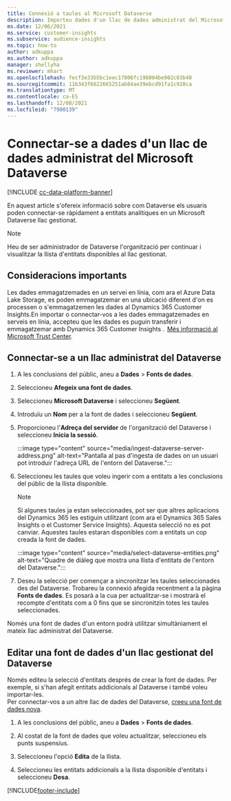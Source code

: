 ```yaml
---
title: Connexió a taules al Microsoft Dataverse
description: Importeu dades d'un llac de dades administrat del Microsoft Dataverse.
ms.date: 12/06/2021
ms.service: customer-insights
ms.subservice: audience-insights
ms.topic: how-to
author: adkuppa
ms.author: adkuppa
manager: shellyha
ms.reviewer: mhart
ms.openlocfilehash: fecf3e33b5bc1eec17006fc196004be902c03b40
ms.sourcegitcommit: 11b343f6622665251ab84ae39ebcd91fa1c928ca
ms.translationtype: MT
ms.contentlocale: ca-ES
ms.lasthandoff: 12/08/2021
ms.locfileid: "7900139"
---
```

# <a name="connect-to-data-in-a-microsoft-dataverse-managed-data-lake"></a>Connectar-se a dades d'un llac de dades administrat del Microsoft Dataverse

[!INCLUDE [cc-data-platform-banner](../includes/cc-data-platform-banner.md)]

En aquest article s'ofereix informació sobre com Dataverse els usuaris poden connectar-se ràpidament a entitats analítiques en un Microsoft Dataverse llac gestionat. 

> [!NOTE]
> Heu de ser administrador de Dataverse l'organització per continuar i visualitzar la llista d'entitats disponibles al llac gestionat.

## <a name="important-considerations"></a>Consideracions importants

Les dades emmagatzemades en un servei en línia, com ara el Azure Data Lake Storage, es poden emmagatzemar en una ubicació diferent d'on es processen o s'emmagatzemen les dades al Dynamics 365 Customer Insights.En importar o connectar-vos a les dades emmagatzemades en serveis en línia, accepteu que les dades es puguin transferir i emmagatzemar amb Dynamics 365 Customer Insights .  [Més informació al Microsoft Trust Center](https://www.microsoft.com/trust-center).

## <a name="connect-to-a-dataverse-managed-lake"></a>Connectar-se a un llac administrat del Dataverse

1. A les conclusions del públic, aneu a **Dades** > **Fonts de dades**.

2. Seleccioneu **Afegeix una font de dades**.

3. Seleccioneu **Microsoft Dataverse** i seleccioneu **Següent**.

4. Introduïu un **Nom** per a la font de dades i seleccioneu **Següent**. 

5. Proporcioneu l'**Adreça del servidor** de l'organització del Dataverse i seleccioneu **Inicia la sessió**.

   :::image type="content" source="media/ingest-dataverse-server-address.png" alt-text="Pantalla al pas d'ingesta de dades on un usuari pot introduir l'adreça URL de l'entorn del Dataverse.":::

6. Seleccioneu les taules que voleu ingerir com a entitats a les conclusions del públic de la llista disponible.    

   > [!NOTE]
   > Si algunes taules ja estan seleccionades, pot ser que altres aplicacions del Dynamics 365 les estiguin utilitzant (com ara el Dynamics 365 Sales Insights o el Customer Service Insights). Aquesta selecció no es pot canviar. Aquestes taules estaran disponibles com a entitats un cop creada la font de dades.

   :::image type="content" source="media/select-dataverse-entities.png" alt-text="Quadre de diàleg que mostra una llista d'entitats de l'entorn del Dataverse.":::

7. Deseu la selecció per començar a sincronitzar les taules seleccionades des del Dataverse. Trobareu la connexió afegida recentment a la pàgina **Fonts de dades**. Es posarà a la cua per actualitzar-se i mostrarà el recompte d'entitats com a 0 fins que se sincronitzin totes les taules seleccionades.

Només una font de dades d'un entorn podrà utilitzar simultàniament el mateix llac administrat del Dataverse.

## <a name="edit-a-dataverse-managed-lake-data-source"></a>Editar una font de dades d'un llac gestionat del Dataverse

Només editeu la selecció d'entitats després de crear la font de dades. Per exemple, si s'han afegit entitats addicionals al Dataverse i també voleu importar-les.    
Per connectar-vos a un altre llac de dades del Dataverse, [creeu una font de dades nova](#connect-to-a-dataverse-managed-lake).

1. A les conclusions del públic, aneu a **Dades** > **Fonts de dades**.

2. Al costat de la font de dades que voleu actualitzar, seleccioneu els punts suspensius.

3. Seleccioneu l'opció **Edita** de la llista.

4. Seleccioneu les entitats addicionals a la llista disponible d'entitats i seleccioneu **Desa**.

[!INCLUDE[footer-include](../includes/footer-banner.md)]
